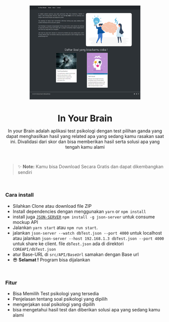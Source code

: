 <p align="center">
<img src="src/Assets/guide/home.png" width="350" />
</p>

<h1 align="center" style="border-bottom: none !important; margin-bottom: 5px !important;">In Your Brain</h1>

<p align="center">
In your Brain adalah aplikasi test psikologi dengan test pilihan ganda yang dapat menghasilkan hasil yang related apa yang sedang kamu rasakan saat ini. Divalidasi dari skor dan bisa memberikan hasil serta solusi apa yang tengah kamu alami 
</p>

<br />

> ✨ **Note:** Kamu bisa Download Secara Gratis dan dapat dikembangkan sendiri

<br />

### Cara install

- Silahkan Clone atau download file ZIP
- Install dependencies dengan menggunakan `yarn` or `npm install`
- install juga <a href="https://github.com/typicode/json-server">`JSON-SERVER`</a> `npm install -g json-server` untuk consume mockup API
- Jalankan `yarn start` atau `npm run start`.
- jalankan `json-server --watch dbTest.json --port 4000` untuk localhost atau jalankan `json-server --host 192.168.1.3 dbTest.json --port 4000` untuk share ke client. file `dbTest.json` ada di direktori `COREAPI/dbTest.json`
- atur Base-URL di `src/API/BaseUrl` samakan dengan Base url
- 😎 **Selamat !** Program bisa dijalankan

<br />

### Fitur

- Bisa Memilih Test psikologi yang tersedia
- Penjelasan tentang soal psikologi yang dipilih
- mengerjakan soal psikologi yang dipilih
- bisa mengetahui hasil test dan diberikan solusi apa yang sedang kamu alami
